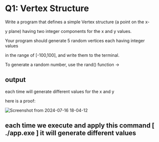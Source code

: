 # Q1: Vertex Structure

Write a program that defines a simple Vertex structure (a point on the x-

y plane) having two integer components for the x and y values.

Your program should generate 5 random vertices each having integer values

in the range of [-100,100], and write them to the terminal.

To generate a random number, use the rand() function → <cstdlib>

## output 

each time will generate different values for the x and y 

here is a proof: 

![Screenshot from 2024-07-16 18-04-12](https://github.com/user-attachments/assets/709a8919-996e-419d-a8aa-51bf9d1aaf1e)


## each time we execute and apply this command [ ./app.exe ] it will generate different values

